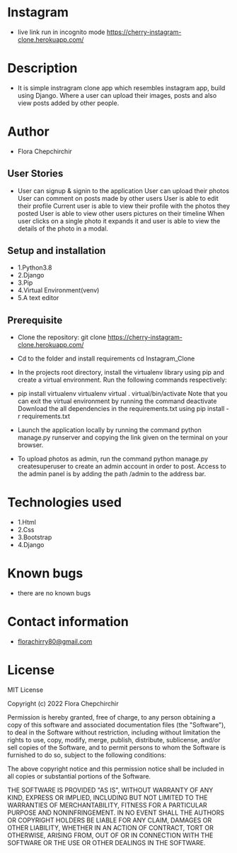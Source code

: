 # Instagram
* live link run in incognito mode https://cherry-instagram-clone.herokuapp.com/
# Description
* It is simple instragram clone app which resembles instagram app, build using Django. Where a user can upload their images, posts and also view posts added by other people.
# Author
* Flora Chepchirchir
## User Stories
* User can signup & signin to the application User can upload their photos User can comment on posts made by other users User is able to edit their profile Current user is able to view their profile with the photos they posted User is able to view other users pictures on their timeline When user clicks on a single photo it expands it and user is able to view the details of the photo in a modal.

## Setup and installation 
* 1.Python3.8
* 2.Django
* 3.Pip
* 4.Virtual Environment(venv)
* 5.A text editor
## Prerequisite

* Clone the repository: git clone  https://cherry-instagram-clone.herokuapp.com/
* Cd to the folder and install requirements cd Instagram_Clone

* In the projects root directory, install the virtualenv library using pip and create a virtual environment. Run the following commands respectively:

* pip install virtualenv virtualenv virtual . virtual/bin/activate Note that you can exit the virtual environment by running the command deactivate Download the all dependencies in the requirements.txt using pip install -r requirements.txt

* Launch the application locally by running the command python manage.py runserver and copying the link given on the terminal on your browser.

* To upload photos as admin, run the command python manage.py createsuperuser to create an admin account in order to post. Access to the admin panel is by adding the path /admin to the address bar. 
# Technologies used
* 1.Html
* 2.Css
* 3.Bootstrap
* 4.Django
# Known bugs
* there are no known bugs
# Contact information
* florachirry80@gmail.com
# License
MIT License

Copyright (c) 2022 Flora Chepchirchir

Permission is hereby granted, free of charge, to any person obtaining a copy
of this software and associated documentation files (the "Software"), to deal
in the Software without restriction, including without limitation the rights
to use, copy, modify, merge, publish, distribute, sublicense, and/or sell
copies of the Software, and to permit persons to whom the Software is
furnished to do so, subject to the following conditions:

The above copyright notice and this permission notice shall be included in all
copies or substantial portions of the Software.

THE SOFTWARE IS PROVIDED "AS IS", WITHOUT WARRANTY OF ANY KIND, EXPRESS OR
IMPLIED, INCLUDING BUT NOT LIMITED TO THE WARRANTIES OF MERCHANTABILITY,
FITNESS FOR A PARTICULAR PURPOSE AND NONINFRINGEMENT. IN NO EVENT SHALL THE
AUTHORS OR COPYRIGHT HOLDERS BE LIABLE FOR ANY CLAIM, DAMAGES OR OTHER
LIABILITY, WHETHER IN AN ACTION OF CONTRACT, TORT OR OTHERWISE, ARISING FROM,
OUT OF OR IN CONNECTION WITH THE SOFTWARE OR THE USE OR OTHER DEALINGS IN THE
SOFTWARE.
